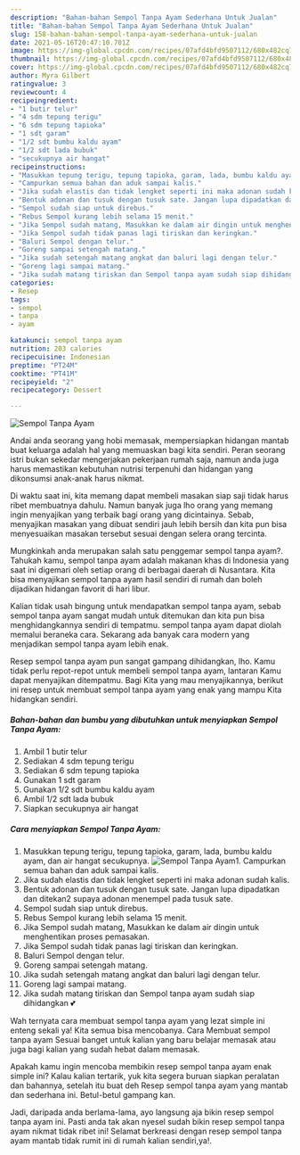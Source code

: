 ```yaml
---
description: "Bahan-bahan Sempol Tanpa Ayam Sederhana Untuk Jualan"
title: "Bahan-bahan Sempol Tanpa Ayam Sederhana Untuk Jualan"
slug: 158-bahan-bahan-sempol-tanpa-ayam-sederhana-untuk-jualan
date: 2021-05-16T20:47:10.701Z
image: https://img-global.cpcdn.com/recipes/07afd4bfd9507112/680x482cq70/sempol-tanpa-ayam-foto-resep-utama.jpg
thumbnail: https://img-global.cpcdn.com/recipes/07afd4bfd9507112/680x482cq70/sempol-tanpa-ayam-foto-resep-utama.jpg
cover: https://img-global.cpcdn.com/recipes/07afd4bfd9507112/680x482cq70/sempol-tanpa-ayam-foto-resep-utama.jpg
author: Myra Gilbert
ratingvalue: 3
reviewcount: 4
recipeingredient:
- "1 butir telur"
- "4 sdm tepung terigu"
- "6 sdm tepung tapioka"
- "1 sdt garam"
- "1/2 sdt bumbu kaldu ayam"
- "1/2 sdt lada bubuk"
- "secukupnya air hangat"
recipeinstructions:
- "Masukkan tepung terigu, tepung tapioka, garam, lada, bumbu kaldu ayam, dan air hangat secukupnya."
- "Campurkan semua bahan dan aduk sampai kalis."
- "Jika sudah elastis dan tidak lengket seperti ini maka adonan sudah kalis."
- "Bentuk adonan dan tusuk dengan tusuk sate. Jangan lupa dipadatkan dan ditekan2 supaya adonan menempel pada tusuk sate."
- "Sempol sudah siap untuk direbus."
- "Rebus Sempol kurang lebih selama 15 menit."
- "Jika Sempol sudah matang, Masukkan ke dalam air dingin untuk menghentikan proses pemasakan."
- "Jika Sempol sudah tidak panas lagi tiriskan dan keringkan."
- "Baluri Sempol dengan telur."
- "Goreng sampai setengah matang."
- "Jika sudah setengah matang angkat dan baluri lagi dengan telur."
- "Goreng lagi sampai matang."
- "Jika sudah matang tiriskan dan Sempol tanpa ayam sudah siap dihidangkan 💕"
categories:
- Resep
tags:
- sempol
- tanpa
- ayam

katakunci: sempol tanpa ayam 
nutrition: 203 calories
recipecuisine: Indonesian
preptime: "PT24M"
cooktime: "PT41M"
recipeyield: "2"
recipecategory: Dessert

---
```



![Sempol Tanpa Ayam](https://img-global.cpcdn.com/recipes/07afd4bfd9507112/680x482cq70/sempol-tanpa-ayam-foto-resep-utama.jpg)

Andai anda seorang yang hobi memasak, mempersiapkan hidangan mantab buat keluarga adalah hal yang memuaskan bagi kita sendiri. Peran seorang istri bukan sekedar mengerjakan pekerjaan rumah saja, namun anda juga harus memastikan kebutuhan nutrisi terpenuhi dan hidangan yang dikonsumsi anak-anak harus nikmat.

Di waktu  saat ini, kita memang dapat membeli masakan siap saji tidak harus ribet membuatnya dahulu. Namun banyak juga lho orang yang memang ingin menyajikan yang terbaik bagi orang yang dicintainya. Sebab, menyajikan masakan yang dibuat sendiri jauh lebih bersih dan kita pun bisa menyesuaikan masakan tersebut sesuai dengan selera orang tercinta. 



Mungkinkah anda merupakan salah satu penggemar sempol tanpa ayam?. Tahukah kamu, sempol tanpa ayam adalah makanan khas di Indonesia yang saat ini digemari oleh setiap orang di berbagai daerah di Nusantara. Kita bisa menyajikan sempol tanpa ayam hasil sendiri di rumah dan boleh dijadikan hidangan favorit di hari libur.

Kalian tidak usah bingung untuk mendapatkan sempol tanpa ayam, sebab sempol tanpa ayam sangat mudah untuk ditemukan dan kita pun bisa menghidangkannya sendiri di tempatmu. sempol tanpa ayam dapat diolah memalui beraneka cara. Sekarang ada banyak cara modern yang menjadikan sempol tanpa ayam lebih enak.

Resep sempol tanpa ayam pun sangat gampang dihidangkan, lho. Kamu tidak perlu repot-repot untuk membeli sempol tanpa ayam, lantaran Kamu dapat menyajikan ditempatmu. Bagi Kita yang mau menyajikannya, berikut ini resep untuk membuat sempol tanpa ayam yang enak yang mampu Kita hidangkan sendiri.

<!--inarticleads1-->

##### Bahan-bahan dan bumbu yang dibutuhkan untuk menyiapkan Sempol Tanpa Ayam:

1. Ambil 1 butir telur
1. Sediakan 4 sdm tepung terigu
1. Sediakan 6 sdm tepung tapioka
1. Gunakan 1 sdt garam
1. Gunakan 1/2 sdt bumbu kaldu ayam
1. Ambil 1/2 sdt lada bubuk
1. Siapkan secukupnya air hangat




<!--inarticleads2-->

##### Cara menyiapkan Sempol Tanpa Ayam:

1. Masukkan tepung terigu, tepung tapioka, garam, lada, bumbu kaldu ayam, dan air hangat secukupnya.
<img src="https://img-global.cpcdn.com/steps/acd3a5cdbcc03bf9/160x128cq70/sempol-tanpa-ayam-langkah-memasak-1-foto.jpg" alt="Sempol Tanpa Ayam">1. Campurkan semua bahan dan aduk sampai kalis.
1. Jika sudah elastis dan tidak lengket seperti ini maka adonan sudah kalis.
1. Bentuk adonan dan tusuk dengan tusuk sate. Jangan lupa dipadatkan dan ditekan2 supaya adonan menempel pada tusuk sate.
1. Sempol sudah siap untuk direbus.
1. Rebus Sempol kurang lebih selama 15 menit.
1. Jika Sempol sudah matang, Masukkan ke dalam air dingin untuk menghentikan proses pemasakan.
1. Jika Sempol sudah tidak panas lagi tiriskan dan keringkan.
1. Baluri Sempol dengan telur.
1. Goreng sampai setengah matang.
1. Jika sudah setengah matang angkat dan baluri lagi dengan telur.
1. Goreng lagi sampai matang.
1. Jika sudah matang tiriskan dan Sempol tanpa ayam sudah siap dihidangkan 💕




Wah ternyata cara membuat sempol tanpa ayam yang lezat simple ini enteng sekali ya! Kita semua bisa mencobanya. Cara Membuat sempol tanpa ayam Sesuai banget untuk kalian yang baru belajar memasak atau juga bagi kalian yang sudah hebat dalam memasak.

Apakah kamu ingin mencoba membikin resep sempol tanpa ayam enak simple ini? Kalau kalian tertarik, yuk kita segera buruan siapkan peralatan dan bahannya, setelah itu buat deh Resep sempol tanpa ayam yang mantab dan sederhana ini. Betul-betul gampang kan. 

Jadi, daripada anda berlama-lama, ayo langsung aja bikin resep sempol tanpa ayam ini. Pasti anda tak akan nyesel sudah bikin resep sempol tanpa ayam nikmat tidak ribet ini! Selamat berkreasi dengan resep sempol tanpa ayam mantab tidak rumit ini di rumah kalian sendiri,ya!.

